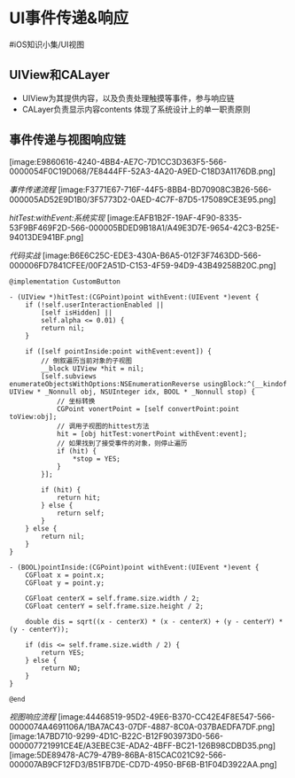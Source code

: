 # 	UI事件传递&响应
#iOS知识小集/UI视图
## UIView和CALayer
* UIView为其提供内容，以及负责处理触摸等事件，参与响应链
* CALayer负责显示内容contents
体现了系统设计上的单一职责原则

## 事件传递与视图响应链
[image:E9860616-4240-4BB4-AE7C-7D1CC3D363F5-566-0000054F0C19D068/7E8444FF-52A3-4A20-A9ED-C18D3A1176DB.png]

*事件传递流程*
[image:F3771E67-716F-44F5-8BB4-BD70908C3B26-566-000005AD52E9D1B0/3F5773D2-0AED-4C7F-87D5-175089CE3E95.png]

*hitTest:withEvent:系统实现*
[image:EAFB1B2F-19AF-4F90-8335-53F9BF469F2D-566-000005BDED9B18A1/A49E3D7E-9654-42C3-B25E-94013DE941BF.png]

*代码实战*
[image:B6E6C25C-EDE3-430A-B6A5-012F3F7463DD-566-000006FD7841CFEE/00F2A51D-C153-4F59-94D9-43B49258B20C.png]
```
@implementation CustomButton

- (UIView *)hitTest:(CGPoint)point withEvent:(UIEvent *)event {
    if (!self.userInteractionEnabled ||
        [self isHidden] ||
        self.alpha <= 0.01) {
        return nil;
    }
    
    if ([self pointInside:point withEvent:event]) {
        // 倒叙遍历当前对象的子视图
        __block UIView *hit = nil;
        [self.subviews enumerateObjectsWithOptions:NSEnumerationReverse usingBlock:^(__kindof UIView * _Nonnull obj, NSUInteger idx, BOOL * _Nonnull stop) {
            // 坐标转换
            CGPoint vonertPoint = [self convertPoint:point toView:obj];
            // 调用子视图的hittest方法
            hit = [obj hitTest:vonertPoint withEvent:event];
            // 如果找到了接受事件的对象，则停止遍历
            if (hit) {
                *stop = YES;
            }
        }];
        
        if (hit) {
            return hit;
        } else {
            return self;
        }
    } else {
        return nil;
    }
}

- (BOOL)pointInside:(CGPoint)point withEvent:(UIEvent *)event {
    CGFloat x = point.x;
    CGFloat y = point.y;
    
    CGFloat centerX = self.frame.size.width / 2;
    CGFloat centerY = self.frame.size.height / 2;
    
    double dis = sqrt((x - centerX) * (x - centerX) + (y - centerY) * (y - centerY));
    
    if (dis <= self.frame.size.width / 2) {
        return YES;
    } else {
        return NO;
    }
}

@end
```

*视图响应流程*
[image:44468519-95D2-49E6-B370-CC42E4F8E547-566-0000074A4691106A/1BA7AC43-07DF-4887-8C0A-037BAEDFA7DF.png]
[image:1A7BD710-9299-4D1C-B22C-B12F903973D0-566-000007721991CE4E/A3EBEC3E-ADA2-4BFF-BC21-126B98CDBD35.png]
[image:5DE89478-AC79-47B9-86BA-815CAC021C92-566-000007AB9CF12FD3/B51FB7DE-CD7D-4950-BF6B-B1F04D3922AA.png]


